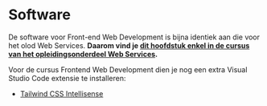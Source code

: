# Software

De software voor Front-end Web Development is bijna identiek aan die voor het olod Web Services. **Daarom vind je [dit hoofdstuk enkel in de cursus van het opleidingsonderdeel Web Services](https://HOGENT-frontendweb.github.io/webservices-cursus/#/./0-intro/software).**

Voor de cursus Frontend Web Development dien je nog een extra Visual Studio Code extensie te installeren:

- [Tailwind CSS Intellisense](https://marketplace.visualstudio.com/items?itemName=bradlc.vscode-tailwindcss)
